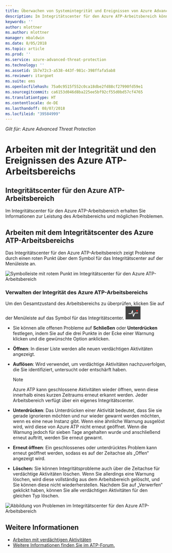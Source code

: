```yaml
---
title: Überwachen von Systemintegrität und Ereignissen von Azure Advanced Threat Protection| Microsoft-Dokumentation
description: Im Integritätscenter für den Azure ATP-Arbeitsbereich können Sie überprüfen, wie der Azure ATP-Dienst funktioniert, und es werden Warnungen über mögliche Probleme sowie Systemereignisse in der Ereignisanzeige angezeigt.
keywords: ''
author: mlottner
ms.author: mlottner
manager: mbaldwin
ms.date: 8/05/2018
ms.topic: article
ms.prod: ''
ms.service: azure-advanced-threat-protection
ms.technology: ''
ms.assetid: 1b7e72c3-a538-443f-981c-398ffafa5ab8
ms.reviewer: itargoet
ms.suite: ems
ms.openlocfilehash: 75a0c9515f552c0ca18dbe2fd88cf27990fd59e1
ms.sourcegitcommit: ca6153d046d8ba225ee5bf92cf55d0bd57cf4765
ms.translationtype: HT
ms.contentlocale: de-DE
ms.lasthandoff: 08/07/2018
ms.locfileid: "39584999"
---
```

*Gilt für: Azure Advanced Threat Protection*


# <a name="working-with-azure-atp-workspace-health-and-events"></a>Arbeiten mit der Integrität und den Ereignissen des Azure ATP-Arbeitsbereichs

## <a name="azure-atp-workspace-health-center"></a>Integritätscenter für den Azure ATP-Arbeitsbereich 

Im Integritätscenter für den Azure ATP-Arbeitsbereich erhalten Sie Informationen zur Leistung des Arbeitsbereichs und möglichen Problemen.

## <a name="working-with-the-azure-atp-workspace-health-center"></a>Arbeiten mit dem Integritätscenter des Azure ATP-Arbeitsbereichs

Das Integritätscenter für den Azure ATP-Arbeitsbereich zeigt Probleme durch einen roten Punkt über dem Symbol für das Integritätscenter auf der Menüleiste an.

![Symbolleiste mit rotem Punkt im Integritätscenter für den Azure ATP-Arbeitsbereich](media/atp-health-bar.png)

### <a name="managing-azure-atp-workspace-health"></a>Verwalten der Integrität des Azure ATP-Arbeitsbereichs
Um den Gesamtzustand des Arbeitsbereichs zu überprüfen, klicken Sie auf der Menüleiste auf das Symbol für das Integritätscenter. ![Symbol für das Integritätscenter für den Azure ATP-Arbeitsbereich](media/atp-red-dot.png)

-   Sie können alle offenen Probleme auf **Schließen** oder **Unterdrücken** festlegen, indem Sie auf die drei Punkte in der Ecke einer Warnung klicken und die gewünschte Option anklicken.

-   **Öffnen**: In dieser Liste werden alle neuen verdächtigen Aktivitäten angezeigt.

-   **Auflösen**: Wird verwendet, um verdächtige Aktivitäten nachzuverfolgen, die Sie identifiziert, untersucht oder entschärft haben.

    > [!NOTE]
    > Azure ATP kann geschlossene Aktivitäten wieder öffnen, wenn diese innerhalb eines kurzen Zeitraums erneut erkannt werden.
    > Jeder Arbeitsbereich verfügt über ein eigenes Integritätscenter.

-   **Unterdrücken**: Das Unterdrücken einer Aktivität bedeutet, dass Sie sie gerade ignorieren möchten und nur wieder gewarnt werden möchten, wenn es eine neue Instanz gibt. Wenn eine ähnliche Warnung ausgelöst wird, wird diese von Azure ATP nicht erneut geöffnet. Wenn die Warnung jedoch für sieben Tage angehalten wurde und anschließend erneut auftritt, werden Sie erneut gewarnt.

-   **Erneut öffnen**: Ein geschlossenes oder unterdrücktes Problem kann erneut geöffnet werden, sodass es auf der Zeitachse als „Offen“ angezeigt wird.

-   **Löschen:** Sie können Integritätsprobleme auch über die Zeitachse für verdächtige Aktivitäten löschen. Wenn Sie allerdings eine Warnung löschen, wird diese vollständig aus dem Arbeitsbereich gelöscht, und Sie können diese nicht wiederherstellen. Nachdem Sie auf „Verwerfen“ geklickt haben, können Sie alle verdächtigen Aktivitäten für den gleichen Typ löschen.



![Abbildung von Problemen im Integritätscenter für den Azure ATP-Arbeitsbereich](media/atp-health-issue.png)






## <a name="see-also"></a>Weitere Informationen

- [Arbeiten mit verdächtigen Aktivitäten](working-with-suspicious-activities.md)
- [Weitere Informationen finden Sie im ATP-Forum.](https://aka.ms/azureatpcommunity)
